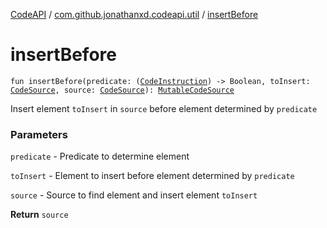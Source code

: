 [CodeAPI](../index.md) / [com.github.jonathanxd.codeapi.util](index.md) / [insertBefore](.)

# insertBefore

`fun insertBefore(predicate: (`[`CodeInstruction`](../com.github.jonathanxd.codeapi/-code-instruction.md)`) -> Boolean, toInsert: `[`CodeSource`](../com.github.jonathanxd.codeapi/-code-source/index.md)`, source: `[`CodeSource`](../com.github.jonathanxd.codeapi/-code-source/index.md)`): `[`MutableCodeSource`](../com.github.jonathanxd.codeapi/-mutable-code-source/index.md)

Insert element `toInsert` in `source` before element determined by `predicate`

### Parameters

`predicate` - Predicate to determine element

`toInsert` - Element to insert before element determined by `predicate`

`source` - Source to find element and insert element `toInsert`

**Return**
`source`

